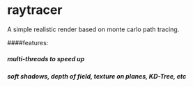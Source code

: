 # raytracer

A simple realistic render based on monte carlo path tracing.

####features:
##### multi-threads to speed up
##### soft shadows, depth of field, texture on planes, KD-Tree, etc
